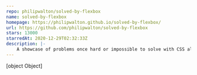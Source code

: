 ```yaml
---
repo: philipwalton/solved-by-flexbox
name: solved-by-flexbox
homepage: https://philipwalton.github.io/solved-by-flexbox/
url: https://github.com/philipwalton/solved-by-flexbox
stars: 13000
starredAt: 2020-12-29T02:32:33Z
description: |-
    A showcase of problems once hard or impossible to solve with CSS alone, now made trivially easy with Flexbox.
---
```


[object Object]
